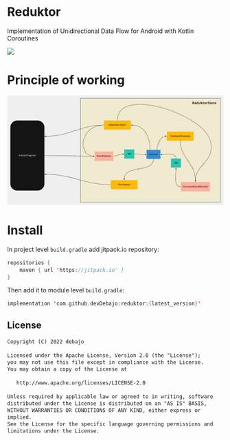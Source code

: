 # Reduktor
Implementation of Unidirectional Data Flow for Android with Kotlin Coroutines 

[![](https://jitpack.io/v/devDebajo/reduktor.svg)](https://jitpack.io/#devDebajo/reduktor)

# Principle of working
<img src="img/Diagram.png" alt="Diagram"/>

# Install

In project level `build.gradle` add jitpack.io repository:
```kotlin
repositories {
    maven { url 'https://jitpack.io' }
}
```

Then add it to module level `build.gradle`:
```kotlin
implementation 'com.github.devDebajo:reduktor:{latest_version}'
```

License
-------

    Copyright (C) 2022 debajo

    Licensed under the Apache License, Version 2.0 (the "License");
    you may not use this file except in compliance with the License.
    You may obtain a copy of the License at

       http://www.apache.org/licenses/LICENSE-2.0

    Unless required by applicable law or agreed to in writing, software
    distributed under the License is distributed on an "AS IS" BASIS,
    WITHOUT WARRANTIES OR CONDITIONS OF ANY KIND, either express or implied.
    See the License for the specific language governing permissions and
    limitations under the License.
